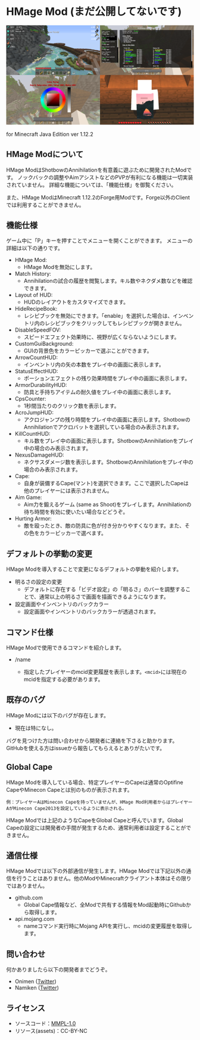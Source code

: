 HMage Mod (まだ公開してないです)
===============================================

![Features](screenshots.png)

for Minecraft Java Edition ver 1.12.2 

HMage Modについて
------
HMage ModはShotbowのAnnihilationを有意義に遊ぶために開発されたModです。
ノックバックの調整やAimアシストなどのPVPが有利になる機能は一切実装されていません。
詳細な機能については、「機能仕様」を御覧ください。

また、HMage ModはMinecraft 1.12.2のForge用Modです。Forge以外のClientでは利用することができません。


機能仕様
------
ゲーム中に「P」キーを押すことでメニューを開くことができます。
メニューの詳細は以下の通りです。

 * HMage Mod: 
    * HMage Modを無効にします。
 * Match History:
    * Annihilationの試合の履歴を閲覧します。キル数やネクダメ数などを確認できます。
 * Layout of HUD:
    * HUDのレイアウトをカスタマイズできます。
 * HideRecipeBook:
    * レシピブックを無効にできます。「enable」を選択した場合は、インベントリ内のレシピブックをクリックしてもレシピブックが開きません。
 * DisableSpeedFOV: 
    * スピードエフェクト効果時に、視野が広くならないようにします。
 * CustomGuiBackground:   
    * GUIの背景色をカラーピッカーで選ぶことができます。
 * ArrowCountHUD:
    * インベントリ内の矢の本数をプレイ中の画面に表示します。
 * StatusEffectHUD:
    * ポーションエフェクトの残り効果時間をプレイ中の画面に表示します。
 * ArmorDurabilityHUD:
    * 防具と手持ちアイテムの耐久値をプレイ中の画面に表示します。
 * CpsCounter:
    * 1秒間当たりのクリック数を表示します。
 * AcroJumpHUD:
    * アクロジャンプの残り時間をプレイ中の画面に表示します。ShotbowのAnnihilationでアクロバットを選択している場合のみ表示されます。
 * KillCountHUD:
    * キル数をプレイ中の画面に表示します。ShotbowのAnnihilationをプレイ中の場合のみ表示されます。
 * NexusDamageHUD: 
    * ネクサスダメージ数を表示します。ShotbowのAnnihilationをプレイ中の場合のみ表示されます。
 * Cape: 
    * 自身が装備するCape(マント)を選択できます。ここで選択したCapeは他のプレイヤーには表示されません。
 * Aim Game: 
    * Aim力を鍛えるゲーム (same as Shoot)をプレイします。Annihilationの待ち時間を有効に使いたい場合などどうぞ。
 * Hurting Armor:
    * 敵を殴ったとき、敵の防具に色が付き分かりやすくなります。また、その色をカラーピッカーで選べます。

デフォルトの挙動の変更
------
HMage Modを導入することで変更になるデフォルトの挙動を紹介します。
 * 明るさの設定の変更
   * デフォルトに存在する「ビデオ設定」の「明るさ」のバーを調整することで、通常以上の明るさで画面を描画できるようになります。
 * 設定画面やインベントリのバックカラー
   * 設定画面やインベントリのバックカラーが透過されます。



コマンド仕様
------
HMage Modで使用できるコマンドを紹介します。
 * /name <mcid>
   * 指定したプレイヤーのmcid変更履歴を表示します。`<mcid>`には現在のmcidを指定する必要があります。


既存のバグ
------
HMage Modには以下のバグが存在します。
 * 現在は特になし。
 
バグを見つけた方は問い合わせから開発者に連絡を下さると助かります。GitHubを使える方はissueから報告してもらえるとありがたいです。

Global Cape
------
HMage Modを導入している場合、特定プレイヤーのCapeは通常のOptifine CapeやMinecon Capeとは別のものが表示されます。
```
例：プレイヤーAはMinecon Capeを持っていませんが、HMage Mod利用者からはプレイヤーAがMinecon Cape2013を設定しているように表示される。
```
HMage Modでは上記のようなCapeをGlobal Capeと呼んでいます。Global Capeの設定には開発者の手間が発生するため、通常利用者は設定することができません。


 通信仕様
------
HMage Modでは以下の外部通信が発生します。HMage Modでは下記以外の通信を行うことはありません。他のModやMinecraftクライアント本体はその限りではありません。
 * github.com
   * Global Cape情報など、全Modで共有する情報をMod起動時にGithubから取得します。
 * api.mojang.com
   * nameコマンド実行時にMojang APIを実行し、mcidの変更履歴を取得します。   

問い合わせ
------
何かありましたら以下の開発者までどうぞ。
 * Onimen ([Twitter](https://twitter.com/Onim_en))
 * Namiken ([Twitter](https://twitter.com/namiken1993))

ライセンス
------
* ソースコード：[MMPL-1.0](https://github.com/BuildCraft/BuildCraft/blob/6.1.x/buildcraft_resources/LICENSE.txt)
* リソース(assets)：CC-BY-NC

